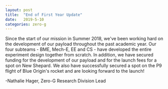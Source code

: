 ```yaml
---
layout: post
title:  "End of First Year Update"
date:   2019-5-10
categories: zero-g
---
```

Since the start of our mission in Summer 2018, we've been working hard on the development of our payload throughout the past academic year. Our four subteams - BME, Mech-E, EE and CS - have developed the entire experiment design together from scratch. In addition, we have secured funding for the development of our payload and for the launch fees for a spot on New Shepard. We also have successfully secured a spot on the P9 flight of Blue Origin's rocket and are looking forward to the launch!

-Nathalie Hager, Zero-G Research Division Lead
